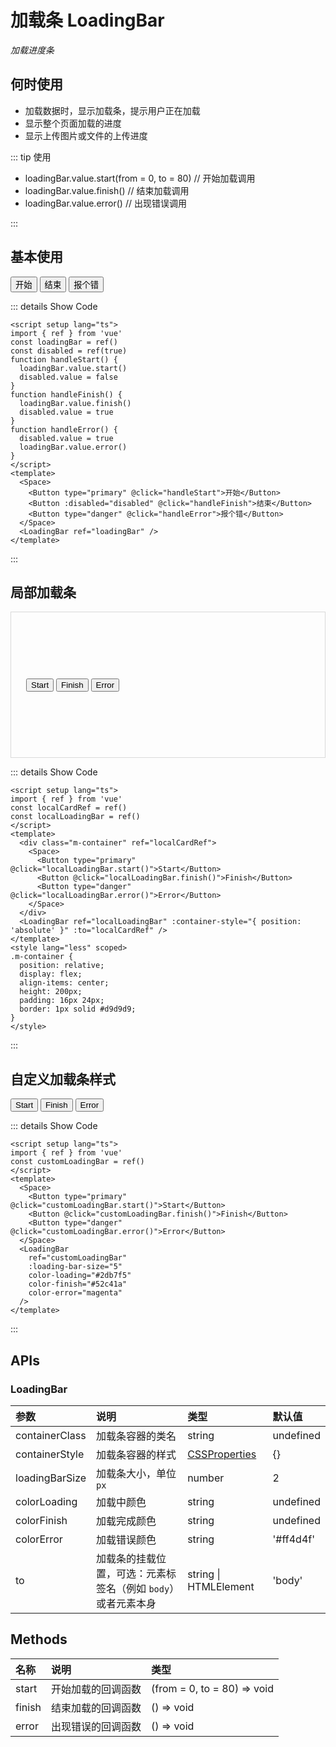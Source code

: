 # 加载条 LoadingBar

<GlobalElement />

*加载进度条*

## 何时使用

- 加载数据时，显示加载条，提示用户正在加载
- 显示整个页面加载的进度
- 显示上传图片或文件的上传进度

::: tip 使用

- loadingBar.value.start(from = 0, to = 80)  // 开始加载调用
- loadingBar.value.finish() // 结束加载调用
- loadingBar.value.error() // 出现错误调用

:::

<script setup lang="ts">
import { ref } from 'vue'
const loadingBar = ref()
const disabled = ref(true)
const localCardRef = ref()
const localLoadingBar = ref()
const customLoadingBar = ref()
function handleStart () {
  loadingBar.value.start()
  disabled.value = false
}
function handleFinish () {
  loadingBar.value.finish()
  disabled.value = true
}
function handleError () {
  disabled.value = true
  loadingBar.value.error()
}
</script>

## 基本使用

<Space>
  <Button type="primary" @click="handleStart">开始</Button>
  <Button :disabled="disabled" @click="handleFinish">结束</Button>
  <Button type="danger" @click="handleError">报个错</Button>
</Space>
<LoadingBar ref="loadingBar" />

::: details Show Code

```vue
<script setup lang="ts">
import { ref } from 'vue'
const loadingBar = ref()
const disabled = ref(true)
function handleStart() {
  loadingBar.value.start()
  disabled.value = false
}
function handleFinish() {
  loadingBar.value.finish()
  disabled.value = true
}
function handleError() {
  disabled.value = true
  loadingBar.value.error()
}
</script>
<template>
  <Space>
    <Button type="primary" @click="handleStart">开始</Button>
    <Button :disabled="disabled" @click="handleFinish">结束</Button>
    <Button type="danger" @click="handleError">报个错</Button>
  </Space>
  <LoadingBar ref="loadingBar" />
</template>
```

:::

## 局部加载条

<div class="m-container" ref="localCardRef">
  <Space>
    <Button type="primary" @click="localLoadingBar.start()">Start</Button>
    <Button @click="localLoadingBar.finish()">Finish</Button>
    <Button type="danger" @click="localLoadingBar.error()">Error</Button>
  </Space>
</div>
<LoadingBar ref="localLoadingBar" :container-style="{ position: 'absolute' }" :to="localCardRef" />

<style lang="less" scoped>
.m-container {
  position: relative;
  display: flex;
  align-items: center;
  height: 200px;
  padding: 16px 24px;
  border: 1px solid #d9d9d9;
}
</style>

::: details Show Code

```vue
<script setup lang="ts">
import { ref } from 'vue'
const localCardRef = ref()
const localLoadingBar = ref()
</script>
<template>
  <div class="m-container" ref="localCardRef">
    <Space>
      <Button type="primary" @click="localLoadingBar.start()">Start</Button>
      <Button @click="localLoadingBar.finish()">Finish</Button>
      <Button type="danger" @click="localLoadingBar.error()">Error</Button>
    </Space>
  </div>
  <LoadingBar ref="localLoadingBar" :container-style="{ position: 'absolute' }" :to="localCardRef" />
</template>
<style lang="less" scoped>
.m-container {
  position: relative;
  display: flex;
  align-items: center;
  height: 200px;
  padding: 16px 24px;
  border: 1px solid #d9d9d9;
}
</style>
```

:::

## 自定义加载条样式

<Space>
  <Button type="primary" @click="customLoadingBar.start()">Start</Button>
  <Button @click="customLoadingBar.finish()">Finish</Button>
  <Button type="danger" @click="customLoadingBar.error()">Error</Button>
</Space>
<LoadingBar
  ref="customLoadingBar"
  :loading-bar-size="5"
  color-loading="#2db7f5"
  color-finish="#52c41a"
  color-error="magenta"
/>

::: details Show Code

```vue
<script setup lang="ts">
import { ref } from 'vue'
const customLoadingBar = ref()
</script>
<template>
  <Space>
    <Button type="primary" @click="customLoadingBar.start()">Start</Button>
    <Button @click="customLoadingBar.finish()">Finish</Button>
    <Button type="danger" @click="customLoadingBar.error()">Error</Button>
  </Space>
  <LoadingBar
    ref="customLoadingBar"
    :loading-bar-size="5"
    color-loading="#2db7f5"
    color-finish="#52c41a"
    color-error="magenta"
  />
</template>
```

:::

## APIs

### LoadingBar

参数 | 说明 | 类型 | 默认值
:-- | :-- | :-- | :--
containerClass | 加载条容器的类名 | string | undefined
containerStyle | 加载条容器的样式 | [CSSProperties](https://cn.vuejs.org/api/utility-types.html#cssproperties) | {}
loadingBarSize | 加载条大小，单位 `px` | number | 2
colorLoading | 加载中颜色 | string | undefined
colorFinish | 加载完成颜色 | string | undefined
colorError | 加载错误颜色 | string | '#ff4d4f'
to | 加载条的挂载位置，可选：元素标签名（例如 `body`）或者元素本身 | string &#124; HTMLElement | 'body'

## Methods

名称 | 说明 | 类型
:-- | :-- | :--
start | 开始加载的回调函数 | (from = 0, to = 80) => void
finish | 结束加载的回调函数 | () => void
error | 出现错误的回调函数 | () => void

